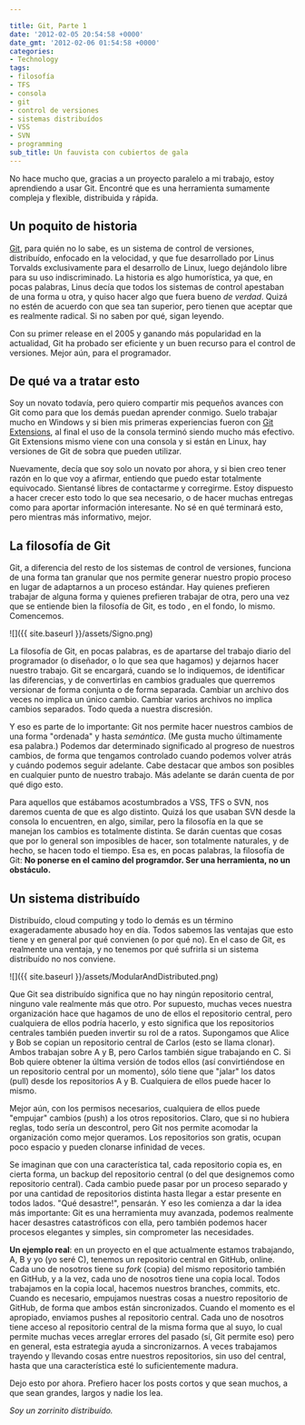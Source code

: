 ```yaml
---

title: Git, Parte 1
date: '2012-02-05 20:54:58 +0000'
date_gmt: '2012-02-06 01:54:58 +0000'
categories:
- Technology
tags:
- filosofía
- TFS
- consola
- git
- control de versiones
- sistemas distribuídos
- VSS
- SVN
- programming
sub_title: Un fauvista con cubiertos de gala
---
```


No hace mucho que, gracias a un proyecto paralelo a mi trabajo, estoy aprendiendo a usar Git. Encontré que es una herramienta sumamente compleja y flexible, distribuida y rápida.

## Un poquito de historia

[Git](http://git-scm.com/), para quién no lo sabe, es un sistema de control de versiones, distribuído, enfocado en la velocidad, y que fue desarrollado por Linus Torvalds exclusivamente para el desarrollo de Linux, luego dejándolo libre para su uso indiscriminado. La historia es algo humorística, ya que, en pocas palabras, Linus decía que todos los sistemas de control apestaban de una forma u otra, y quiso hacer algo que fuera bueno _de verdad_. Quizá no estén de acuerdo con que sea tan superior, pero tienen que aceptar que es realmente radical. Si no saben por qué, sigan leyendo.

Con su primer release en el 2005 y ganando más popularidad en la actualidad, Git ha probado ser eficiente y un buen recurso para el control de versiones. Mejor aún, para el programador.

## De qué va a tratar esto

Soy un novato todavía, pero quiero compartir mis pequeños avances con Git como para que los demás puedan aprender conmigo. Suelo trabajar mucho en Windows y si bien mis primeras experiencias fueron con [Git Extensions](http://code.google.com/p/gitextensions/),  al final el uso de la consola terminó siendo mucho más efectivo. Git Extensions mismo viene con una consola y si están en Linux, hay versiones de Git de sobra que pueden utilizar.

Nuevamente, decía que soy solo un novato por ahora, y si bien creo tener razón en lo que voy a afirmar, entiendo que puedo estar totalmente equivocado. Sientansé libres de contactarme y corregirme. Estoy dispuesto a hacer crecer esto todo lo que sea necesario, o de hacer muchas entregas como para aportar información interesante. No sé en qué terminará esto, pero mientras más informativo, mejor.

## La filosofía de Git

Git, a diferencia del resto de los sistemas de control de versiones, funciona de una forma tan granular que nos permite generar nuestro propio proceso en lugar de adaptarnos a un proceso estándar. Hay quienes prefieren trabajar de alguna forma y quienes prefieren trabajar de otra, pero una vez que se entiende bien la filosofía de Git, es todo , en el fondo, lo mismo. Comencemos.

![]({{ site.baseurl }}/assets/Signo.png)

La filosofía de Git, en pocas palabras, es de apartarse del trabajo diario del programador (o diseñador, o lo que sea que hagamos) y dejarnos hacer nuestro trabajo. Git se encargará, cuando se lo indiquemos, de identificar las diferencias, y de convertirlas en cambios graduales que querremos versionar de forma conjunta o de forma separada. Cambiar un archivo dos veces no implica un único cambio. Cambiar varios archivos no implica cambios separados. Todo queda a nuestra discresión.

Y eso es parte de lo importante: Git nos permite hacer nuestros cambios de una forma "ordenada" y hasta _semántica_. (Me gusta mucho últimamente esa palabra.) Podemos dar determinado significado al progreso de nuestros cambios, de forma que tengamos controlado cuando podemos volver atrás y cuándo podemos seguir adelante. Cabe destacar que ambos son posibles en cualquier punto de nuestro trabajo. Más adelante se darán cuenta de por qué digo esto.

Para aquellos que estábamos acostumbrados a VSS, TFS o SVN, nos daremos cuenta de que es algo distinto. Quizá los que usaban SVN desde la consola lo encuentren, en algo, similar, pero la filosofía en la que se manejan los cambios es totalmente distinta. Se darán cuentas que cosas que por lo general son imposibles de hacer, son totalmente naturales, y de hecho, se hacen todo el tiempo. Esa es, en pocas palabras, la filosofía de Git: **No ponerse en el camino del programdor. Ser una herramienta, no un obstáculo.**

## Un sistema distribuído

Distribuído, cloud computing y todo lo demás es un término exageradamente abusado hoy en día. Todos sabemos las ventajas que esto tiene y en general por qué convienen (o por qué no). En el caso de Git, es realmente una ventaja, y no tenemos por qué sufrirla si un sistema distribuído no nos conviene.

![]({{ site.baseurl }}/assets/ModularAndDistributed.png)

Que Git sea distribuído significa que no hay ningún repositorio central, ninguno vale realmente más que otro. Por supuesto, muchas veces nuestra organización hace que hagamos de uno de ellos el repositorio central, pero cualquiera de ellos podría hacerlo, y esto significa que los repositorios centrales también pueden invertir su rol de a ratos. Supongamos que Alice y Bob se copian un repositorio central de Carlos (esto se llama clonar). Ambos trabajan sobre A y B, pero Carlos también sigue trabajando en C. Si Bob quiere obtener la última versión de todos ellos (así convirtiéndose en un repositorio central por un momento), sólo tiene que "jalar" los datos (pull) desde los repositorios A y B. Cualquiera de ellos puede hacer lo mismo.

Mejor aún, con los permisos necesarios, cualquiera de ellos puede "empujar" cambios (push) a los otros repositorios. Claro, que si no hubiera reglas, todo sería un descontrol, pero Git nos permite acomodar la organización como mejor queramos. Los repositorios son gratis, ocupan poco espacio y pueden clonarse infinidad de veces.

Se imaginan que con una característica tal, cada repositorio copia es, en cierta forma, un backup del repositorio central (o del que designemos como repositorio central). Cada cambio puede pasar por un proceso separado y por una cantidad de repositorios distinta hasta llegar a estar presente en todos lados. "Qué desastre!", pensarán. Y eso les comienza a dar la idea más importante: Git es una herramienta muy avanzada, podemos realmente hacer desastres catastróficos con ella, pero también podemos hacer procesos elegantes y simples, sin comprometer las necesidades.

**Un ejemplo real**: en un proyecto en el que actualmente estamos trabajando, A, B y yo (yo seré C), tenemos un repositorio central en GitHub, online. Cada uno de nosotros tiene su _fork_ (copia) del mismo repositorio también en GitHub, y a la vez, cada uno de nosotros tiene una copia local. Todos trabajamos en la copia local, hacemos nuestros branches, commits, etc. Cuando es necesario, empujamos nuestras cosas a nuestro repositorio de GitHub, de forma que ambos están sincronizados. Cuando el momento es el apropiado, enviamos pushes al repositorio central. Cada uno de nosotros tiene acceso al repositorio central de la misma forma que al suyo, lo cual permite muchas veces arreglar errores del pasado (sí, Git permite eso) pero en general, esta estrategia ayuda a sincronizarnos. A veces trabajamos trayendo y llevando cosas entre nuestros repositorios, sin uso del central, hasta que una característica esté lo suficientemente madura.

Dejo esto por ahora. Prefiero hacer los posts cortos y que sean muchos, a que sean grandes, largos y nadie los lea.

_Soy un zorrinito distribuído._

